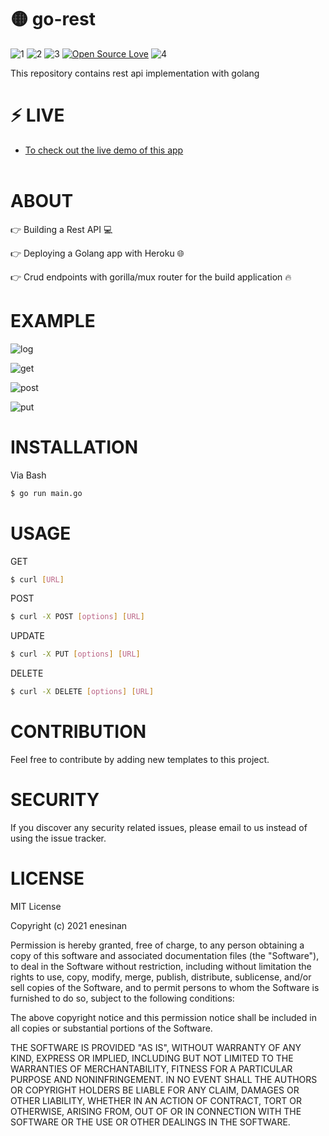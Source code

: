 # 🟡 go-rest
![1](https://img.shields.io/github/license/enesinan/go-rest) ![2](https://img.shields.io/github/last-commit/enesinan/go-rest) ![3](https://img.shields.io/github/languages/code-size/enesinan/go-rest) [![Open Source Love](https://badges.frapsoft.com/os/v1/open-source.png?v=103)](https://github.com/ellerbrock/open-source-badges/) ![4](https://img.shields.io/github/watchers/enesinan/go-rest?style=social) 

This repository contains rest api implementation with golang


# ⚡ LIVE  

 * <a href="https://go-restf.herokuapp.com/">To check out the live demo of this app</a></br> </br> 

# ABOUT

👉 Building a Rest API 💻

👉 Deploying a Golang app with Heroku 🌐

👉 Crud endpoints with gorilla/mux router for the build application 🔥

# EXAMPLE

![log](https://user-images.githubusercontent.com/72499839/142442059-1961eeb8-83a8-4893-8dee-f9f7a88d3c8a.png)

![get](https://user-images.githubusercontent.com/72499839/142442203-d7633f98-0960-4432-b08e-665af73849f0.png)

![post](https://user-images.githubusercontent.com/72499839/142442343-7cbbbcad-87d8-4204-96e0-d19d138f1ddd.png)

![put](https://user-images.githubusercontent.com/72499839/142442436-f2245d6d-9557-4e00-84f6-d431b3851f30.png)


# INSTALLATION

Via Bash

``` bash
$ go run main.go
```

# USAGE

GET
``` bash
$ curl [URL]

```

POST
``` bash
$ curl -X POST [options] [URL]

```

UPDATE

``` bash
$ curl -X PUT [options] [URL]

```
DELETE

``` bash
$ curl -X DELETE [options] [URL]

```


# CONTRIBUTION

 Feel free to contribute by adding new templates to this project.


# SECURITY

If you discover any security related issues, please email to us instead of using the issue tracker.

# LICENSE

MIT License

Copyright (c) 2021 enesinan

Permission is hereby granted, free of charge, to any person obtaining a copy
of this software and associated documentation files (the "Software"), to deal
in the Software without restriction, including without limitation the rights
to use, copy, modify, merge, publish, distribute, sublicense, and/or sell
copies of the Software, and to permit persons to whom the Software is
furnished to do so, subject to the following conditions:

The above copyright notice and this permission notice shall be included in all
copies or substantial portions of the Software.

THE SOFTWARE IS PROVIDED "AS IS", WITHOUT WARRANTY OF ANY KIND, EXPRESS OR
IMPLIED, INCLUDING BUT NOT LIMITED TO THE WARRANTIES OF MERCHANTABILITY,
FITNESS FOR A PARTICULAR PURPOSE AND NONINFRINGEMENT. IN NO EVENT SHALL THE
AUTHORS OR COPYRIGHT HOLDERS BE LIABLE FOR ANY CLAIM, DAMAGES OR OTHER
LIABILITY, WHETHER IN AN ACTION OF CONTRACT, TORT OR OTHERWISE, ARISING FROM,
OUT OF OR IN CONNECTION WITH THE SOFTWARE OR THE USE OR OTHER DEALINGS IN THE
SOFTWARE.
 
